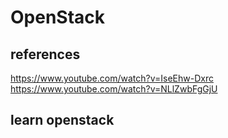 # OpenStack

## references

<https://www.youtube.com/watch?v=IseEhw-Dxrc>
<https://www.youtube.com/watch?v=NLlZwbFgGjU>

## learn openstack
